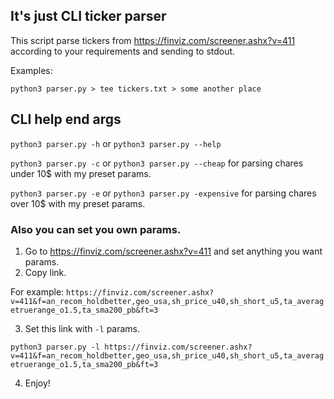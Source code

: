 ## It's just CLI ticker parser 

This script parse tickers from https://finviz.com/screener.ashx?v=411 according to your requirements and sending to stdout.

Examples:

`python3 parser.py > tee tickers.txt > some another place`

## CLI help end args

`python3 parser.py -h` or `python3 parser.py --help` 

`python3 parser.py -c` or `python3 parser.py --cheap` for parsing chares under 10$ with my preset params.

`python3 parser.py -e` or `python3 parser.py -expensive` for parsing chares over 10$ with my preset params.

### Also you can set you own params.

1. Go to https://finviz.com/screener.ashx?v=411 and set anything you want params.
2. Copy link. 

For example:
`https://finviz.com/screener.ashx?v=411&f=an_recom_holdbetter,geo_usa,sh_price_u40,sh_short_u5,ta_averagetruerange_o1.5,ta_sma200_pb&ft=3`

3. Set this link with `-l` params.

`python3 parser.py -l https://finviz.com/screener.ashx?v=411&f=an_recom_holdbetter,geo_usa,sh_price_u40,sh_short_u5,ta_averagetruerange_o1.5,ta_sma200_pb&ft=3`

4. Enjoy!